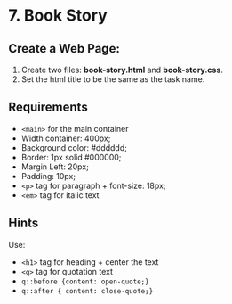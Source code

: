 # 7. Book Story
## Create a Web Page:

1. Create two files: **book-story.html** and **book-story.css**. 
2. Set the html title to be the same as the task name. 

## Requirements
-	``<main>`` for the main container
-	Width container: 400px;
-	Background color: #dddddd;
-	Border: 1px solid #000000;
-	Margin Left: 20px;
-	Padding: 10px;
-	``<p>`` tag for paragraph + font-size: 18px;
-	``<em>`` tag for italic text
## Hints
Use:
-	``<h1>`` tag for heading + center the text
-	``<q>`` tag for quotation text
-	``q::before {content: open-quote;}``
-	``q::after { content: close-quote;}``
